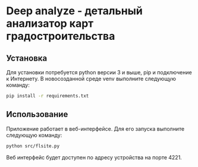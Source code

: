 # Deep analyze - детальный анализатор карт градостроительства

## Установка
Для установки потребуется python версии 3 и выше, pip и подключение к Интернету.
В новосозданной среде venv выполните следующую команду:
```bash
pip install -r requirements.txt
```

## Использование
Приложение работает в веб-интерфейсе. Для его запуска выполните следующую команду:
```bash
python src/flsite.py
```
Веб интерфейс будет доступен по адресу устройства на порте 4221.

